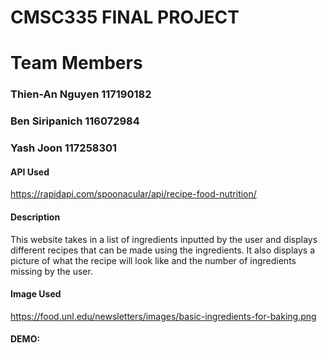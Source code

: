 # CMSC335 FINAL PROJECT
# Team Members
### Thien-An Nguyen 117190182
### Ben Siripanich 116072984
### Yash Joon 117258301

#### API Used
https://rapidapi.com/spoonacular/api/recipe-food-nutrition/

#### Description
This website takes in a list of ingredients inputted by the user and displays different
recipes that can be made using the ingredients. It also displays a picture of what the recipe will look like
and the number of ingredients missing by the user. 

#### Image Used
https://food.unl.edu/newsletters/images/basic-ingredients-for-baking.png

#### DEMO: 
